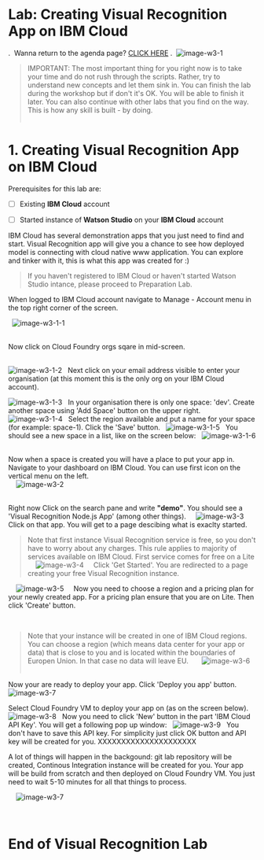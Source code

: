 # Lab: Creating Visual Recognition App on IBM Cloud
.&nbsp;
Wanna return to the agenda page?  [CLICK HERE](../README.md)
.&nbsp;
![image-w3-1](../images/w3-1.png)
&nbsp;
&nbsp;
> IMPORTANT: The most important thing for you right now is to take your time and do not rush through the scripts. Rather, try to understand new concepts and let them sink in. You can finish the lab during the workshop but if don't it's OK. You will be able to finish it later.  You can also continue with other labs that you find on the way. This is how any skill is built - by doing.   
&nbsp;




# 1. Creating Visual Recognition App on IBM Cloud

Prerequisites for this lab are:

- [ ] Existing **IBM Cloud** account 

- [ ] Started instance of **Watson Studio** on your **IBM Cloud** account 

IBM Cloud has several demonstration apps that you just need to find and start. Visual Recognition app will give you a chance to see how deployed model is connecting with cloud native www application. You can explore and tinker with it, this is what this app was created for :)  


> If you haven't registered to IBM Cloud or haven't started Watson Studio intance, please proceed to Preparation Lab.

When logged to IBM Cloud account navigate to Manage - Account menu in the top right corner of the screen.  

&nbsp;
 ![image-w3-1-1](../images/w3-1-1.png)  
&nbsp;

Now click on Cloud Foundry orgs sqare in mid-screen.   
&nbsp;

 ![image-w3-1-2](../images/w3-1-2.png)
&nbsp;
Next click on your email address visible to enter your organisation (at this moment this is the only org on your IBM Cloud account).
&nbsp;

 ![image-w3-1-3](../images/w3-1-3.png) 
&nbsp;
In your organisation there is only one space: 'dev'. Create another space using 'Add Space' button on the upper right.
&nbsp;
 ![image-w3-1-4](../images/w3-1-4.png)
&nbsp;
Select the region available and put a name for your space (for example: space-1). Click the 'Save' button. 
&nbsp;
 ![image-w3-1-5](../images/w3-1-5.png)
&nbsp;
You should see a new space in a list, like on the screen below:
&nbsp;
 ![image-w3-1-6](../images/w3-1-6.png)
&nbsp;


Now when a space is created you will have a place to put your app in.     
Navigate to your dashboard on IBM Cloud. You can use first icon on the vertical menu on the left.  
&nbsp;
&nbsp;
 ![image-w3-2](../images/w3-2.png)  
&nbsp;
&nbsp;


Right now Click on the search pane and write **"demo"**. You should see a 'Visual Recognition Node.js App' (among other things).
&nbsp;
&nbsp;
 ![image-w3-3](../images/w3-3.png)
&nbsp;
&nbsp;
Click on that app. You will get to a page descibing what is exaclty started.
&nbsp;
> Note that first instance Visual Recognition service is free, so you don't have to worry about any charges. This rule applies to majority of services available on IBM Cloud. First service comes for free on a Lite  
&nbsp;
&nbsp;
 ![image-w3-4](../images/w3-4.png)
&nbsp;
&nbsp;
Click 'Get Started'. You are redirected to a page creating your free Visual Recognition instance.

&nbsp;
&nbsp;
 ![image-w3-5](../images/w3-5.png)
&nbsp;
&nbsp;
Now you need to choose a region and a pricing plan for your newly created app. For a pricing plan ensure that you are on Lite. Then click 'Create' button.

&nbsp;
> Note that your instance will be created in one of IBM Cloud regions. You can choose a region (which means data center for your app or data) that is close to you and is located within the boundaries of Europen Union. In that case no data will leave EU.
&nbsp;
&nbsp;
&nbsp;
 ![image-w3-6](../images/w3-6.png)
&nbsp;
&nbsp;

Now your are ready to deploy your app. Click 'Deploy you app' button. 
&nbsp;
 ![image-w3-7](../images/w3-7.png)
&nbsp;

Select Cloud Foundry VM to deploy your app on (as on the screen below).
&nbsp;
 ![image-w3-8](../images/w3-8.png)
&nbsp;
Now you need to click 'New' button in the part 'IBM Cloud API Key'. You will get a following pop up window:
&nbsp;
 ![image-w3-9](../images/w3-9.png)
&nbsp;
You don't have to save this API key. For simplicity just click OK button and API key will be created for you.
 XXXXXXXXXXXXXXXXXXXXX




A lot of things will happen in the backgound: git lab repository will be created, Continous Integration instance will be created for you. Your app will be build from scratch and then deployed on Cloud Foundry VM. You just need to wait 5-10 minutes for all that things to process. 

&nbsp;
&nbsp;
 ![image-w3-7](../images/w3-7.png)
&nbsp;
&nbsp;





&nbsp;
&nbsp;
&nbsp;
&nbsp;
# End of Visual Recognition Lab